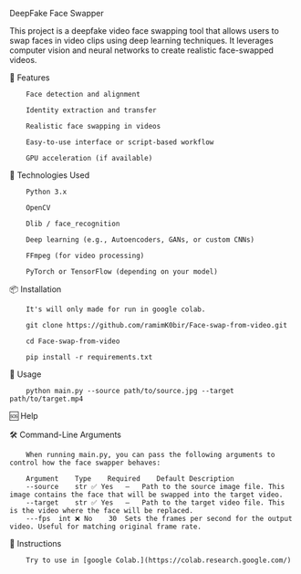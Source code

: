 DeepFake Face Swapper 

This project is a deepfake video face swapping tool that allows users to swap faces in video clips using deep learning techniques. It leverages computer vision and neural networks to create realistic face-swapped videos.



🚀 Features

        Face detection and alignment
        
        Identity extraction and transfer
        
        Realistic face swapping in videos
        
        Easy-to-use interface or script-based workflow
        
        GPU acceleration (if available)

🧠 Technologies Used

        Python 3.x
        
        OpenCV
        
        Dlib / face_recognition
        
        Deep learning (e.g., Autoencoders, GANs, or custom CNNs)
        
        FFmpeg (for video processing)
        
        PyTorch or TensorFlow (depending on your model)


📦 Installation


        
        It's will only made for run in google colab.
        
        git clone https://github.com/ramimK0bir/Face-swap-from-video.git
        
        cd Face-swap-from-video
        
        pip install -r requirements.txt

🧪 Usage

        python main.py --source path/to/source.jpg --target path/to/target.mp4 
        
🆘 Help

🛠️ Command-Line Arguments

        When running main.py, you can pass the following arguments to control how the face swapper behaves:
        
        Argument	Type	Required	Default	Description
        --source	str	✅ Yes	—	Path to the source image file. This image contains the face that will be swapped into the target video.
        --target	str	✅ Yes	—	Path to the target video file. This is the video where the face will be replaced.
        ---fps	int	❌ No	30	Sets the frames per second for the output video. Useful for matching original frame rate.
        
👋 Instructions 

        Try to use in [google Colab.](https://colab.research.google.com/)
        
